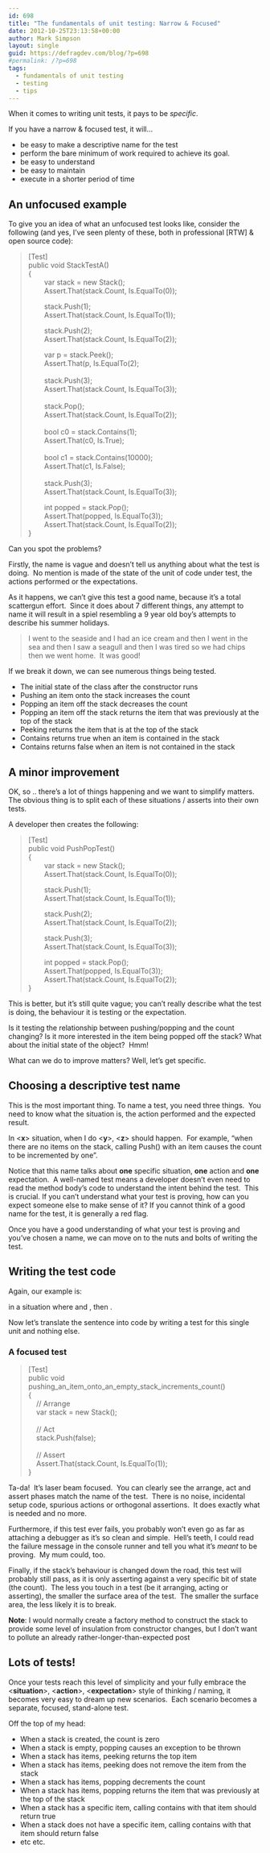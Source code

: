 ```yaml
---
id: 698
title: "The fundamentals of unit testing: Narrow & Focused"
date: 2012-10-25T23:13:58+00:00
author: Mark Simpson
layout: single
guid: https://defragdev.com/blog/?p=698
#permalink: /?p=698
tags:
  - fundamentals of unit testing
  - testing
  - tips
---
```

When it comes to writing unit tests, it pays to be _specific_.&#160;&#160; 

If you have a narrow & focused test, it will…

  * be easy to make a descriptive name for the test 
  * perform the bare minimum of work required to achieve its goal.&#160; 
  * be easy to understand 
  * be easy to maintain&#160; 
  * execute in a shorter period of time 

## An unfocused example

To give you an idea of what an unfocused test looks like, consider the following (and yes, I’ve seen plenty of these, both in professional [RTW] & open source code):

> [Test]  
> public void StackTestA()  
> {  
> &#160;&#160;&#160;&#160;&#160;&#160;&#160; var stack = new Stack<int>();  
> &#160;&#160;&#160;&#160;&#160;&#160;&#160; Assert.That(stack.Count, Is.EqualTo(0)); 
> 
> &#160;&#160;&#160;&#160;&#160;&#160;&#160; stack.Push(1);  
> &#160;&#160;&#160;&#160;&#160;&#160;&#160; Assert.That(stack.Count, Is.EqualTo(1));&#160; 
> 
> &#160;&#160;&#160;&#160;&#160;&#160;&#160; stack.Push(2);  
> &#160;&#160;&#160;&#160;&#160;&#160;&#160; Assert.That(stack.Count, Is.EqualTo(2));&#160; 
> 
> &#160;&#160;&#160;&#160;&#160;&#160;&#160; var p = stack.Peek();  
> &#160;&#160;&#160;&#160;&#160;&#160;&#160; Assert.That(p, Is.EqualTo(2);  
> &#160;&#160;&#160;&#160;&#160;&#160;&#160;  
> &#160;&#160;&#160;&#160;&#160;&#160;&#160; stack.Push(3);  
> &#160;&#160;&#160;&#160;&#160;&#160;&#160; Assert.That(stack.Count, Is.EqualTo(3));&#160;  
> &#160;&#160;&#160;&#160;&#160;&#160;&#160;  
> &#160;&#160;&#160;&#160;&#160;&#160;&#160; stack.Pop();  
> &#160;&#160;&#160;&#160;&#160;&#160;&#160; Assert.That(stack.Count, Is.EqualTo(2));&#160;  
> &#160;&#160;&#160;&#160;&#160;&#160;&#160;  
> &#160;&#160;&#160;&#160;&#160;&#160;&#160; bool c0 = stack.Contains(1);  
> &#160;&#160;&#160;&#160;&#160;&#160;&#160; Assert.That(c0, Is.True);  
> &#160;&#160;&#160;&#160;&#160;&#160;&#160;  
> &#160;&#160;&#160;&#160;&#160;&#160;&#160; bool c1 = stack.Contains(10000);  
> &#160;&#160;&#160;&#160;&#160;&#160;&#160; Assert.That(c1, Is.False);  
> &#160;&#160;&#160;&#160;&#160;&#160;&#160;  
> &#160;&#160;&#160;&#160;&#160;&#160;&#160; stack.Push(3);  
> &#160;&#160;&#160;&#160;&#160;&#160;&#160; Assert.That(stack.Count, Is.EqualTo(3));&#160; 
> 
> &#160;&#160;&#160;&#160;&#160;&#160;&#160; int popped = stack.Pop();  
> &#160;&#160;&#160;&#160;&#160;&#160;&#160; Assert.That(popped, Is.EqualTo(3));  
> &#160;&#160;&#160;&#160;&#160;&#160;&#160; Assert.That(stack.Count, Is.EqualTo(2));  
> }

Can you spot the problems?&#160; 

<!--more-->

Firstly, the name is vague and doesn’t tell us anything about what the test is doing.&#160; No mention is made of the state of the unit of code under test, the actions performed or the expectations.&#160; 

As it happens, we can’t give this test a good name, because it’s a total scattergun effort.&#160; Since it does about 7 different things, any attempt to name it will result in a spiel resembling a 9 year old boy’s attempts to describe his summer holidays.&#160; 

> I went to the seaside and I had an ice cream and then I went in the sea and then I saw a seagull and then I was tired so we had chips then we went home.&#160; It was good!

If we break it down, we can see numerous things being tested.&#160; 

  * The initial state of the class after the constructor runs 
  * Pushing an item onto the stack increases the count 
  * Popping an item off the stack decreases the count 
  * Popping an item off the stack returns the item that was previously at the top of the stack 
  * Peeking returns the item that is at the top of the stack 
  * Contains returns true when an item is contained in the stack 
  * Contains returns false when an item is not contained in the stack 

## A minor improvement

OK, so .. there’s a lot of things happening and we want to simplify matters.&#160; The obvious thing is to split each of these situations / asserts into their own tests.&#160; 

A developer then creates the following:

> [Test]  
> public void PushPopTest()  
> {  
> &#160;&#160;&#160;&#160;&#160;&#160;&#160; var stack = new Stack<int>();  
> &#160;&#160;&#160;&#160;&#160;&#160;&#160; Assert.That(stack.Count, Is.EqualTo(0)); 
> 
> &#160;&#160;&#160;&#160;&#160;&#160;&#160; stack.Push(1);  
> &#160;&#160;&#160;&#160;&#160;&#160;&#160; Assert.That(stack.Count, Is.EqualTo(1));&#160; 
> 
> &#160;&#160;&#160;&#160;&#160;&#160;&#160; stack.Push(2);  
> &#160;&#160;&#160;&#160;&#160;&#160;&#160; Assert.That(stack.Count, Is.EqualTo(2));&#160; 
> 
> &#160;&#160;&#160;&#160;&#160;&#160;&#160; stack.Push(3);  
> &#160;&#160;&#160;&#160;&#160;&#160;&#160; Assert.That(stack.Count, Is.EqualTo(3));&#160; 
> 
> &#160;&#160;&#160;&#160;&#160;&#160;&#160; int popped = stack.Pop();  
> &#160;&#160;&#160;&#160;&#160;&#160;&#160; Assert.That(popped, Is.EqualTo(3));&#160;  
> &#160;&#160;&#160;&#160;&#160;&#160;&#160; Assert.That(stack.Count, Is.EqualTo(2));  
> }

This is better, but it’s still quite vague; you can’t really describe what the test is doing, the behaviour it is testing or the expectation.&#160; 

Is it testing the relationship between pushing/popping and the count changing? Is it more interested in the item being popped off the stack? What about the initial state of the object?&#160; Hmm!

What can we do to improve matters? Well, let’s get specific.

## Choosing a descriptive test name

This is the most important thing. To name a test, you need three things.&#160; You need to know what the situation is, the action performed and the expected result.&#160; 

In <**x**> situation, when I do <**y**>, <**z**> should happen.&#160; For example, “when there are no items on the stack, calling Push() with an item causes the count to be incremented by one”.&#160; 

Notice that this name talks about **one** specific situation, **one** action and **one** expectation.&#160; A well-named test means a developer doesn’t even need to read the method body’s code to understand the intent behind the test.&#160; This is crucial. If you can’t understand what your test is proving, how can you expect someone else to make sense of it? If you cannot think of a good name for the test, it is generally a red flag.

Once you have a good understanding of what your test is proving and you’ve chosen a name, we can move on to the nuts and bolts of writing the test.

## 

## Writing the test code

Again, our example is:

in a situation where **<The stack is empty>** and **<An item is pushed>**, then **<The count is incremented to one>**.

Now let’s translate the sentence into code by writing a test for this single unit and nothing else.

### 

### A focused test

> [Test]  
> public void pushing\_an\_item\_onto\_an\_empty\_stack\_increments\_count()  
> {  
> &#160;&#160;&#160; // Arrange  
> &#160;&#160;&#160; var stack = new Stack<bool>();  
> &#160;&#160;&#160;  
> &#160;&#160;&#160; // Act  
> &#160;&#160;&#160; stack.Push(false);  
> &#160;&#160;&#160;  
> &#160;&#160;&#160; // Assert  
> &#160;&#160;&#160; Assert.That(stack.Count, Is.EqualTo(1));&#160;&#160;&#160;  
> }

Ta-da!&#160; It’s laser beam focused.&#160; You can clearly see the arrange, act and assert phases match the name of the test.&#160; There is no noise, incidental setup code, spurious actions or orthogonal assertions.&#160; It does exactly what is needed and no more. 

Furthermore, if this test ever fails, you probably won’t even go as far as attaching a debugger as it’s so clean and simple.&#160; Hell’s teeth, I could read the failure message in the console runner and tell you what it’s _meant_ to be proving.&#160; My mum could, too.&#160; 

Finally, if the stack’s behaviour is changed down the road, this test will probably still pass, as it is only asserting against a very specific bit of state (the count).&#160; The less you touch in a test (be it arranging, acting or asserting), the smaller the surface area of the test.&#160; The smaller the surface area, the less likely it is to break.

**Note**: I would normally create a factory method to construct the stack to provide some level of insulation from constructor changes, but I don’t want to pollute an already rather-longer-than-expected post 

## Lots of tests!

Once your tests reach this level of simplicity and your fully embrace the <**situation**>, <**action**>, <**expectation**> style of thinking / naming, it becomes very easy to dream up new scenarios.&#160; Each scenario becomes a separate, focused, stand-alone test.

Off the top of my head:

  * When a stack is created, the count is zero 
  * When a stack is empty, popping causes an exception to be thrown 
  * When a stack has items, peeking returns the top item 
  * When a stack has items, peeking does not remove the item from the stack 
  * When a stack has items, popping decrements the count 
  * When a stack has items, popping returns the item that was previously at the top of the stack 
  * When a stack has a specific item, calling contains with that item should return true 
  * When a stack does not have a specific item, calling contains with that item should return false 
  * etc etc.